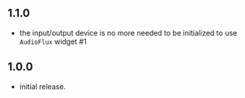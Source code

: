 ## 1.1.0
* the input/output device is no more needed to be initialized to use `AudioFlux` widget #1

## 1.0.0

* initial release.
